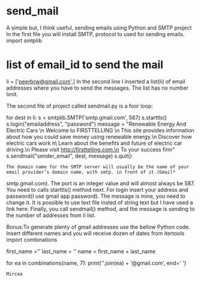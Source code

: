 # send_mail
A simple but, I think useful, sending emails using Python and SMTP project
In the first file you will install SMTP, protocol to used for sending emails.
import smtplib
 
# list of email_id to send the mail
li = ['peerbrw@gmail.com',]
In the second line I inserted a list(li) of email addresses where you have to send the messages. The list has no number limit.

The second file of project called sendmail.py  is a foor loop:

for dest in li:
    s = smtplib.SMTP('smtp.gmail.com', 587)
    s.starttls()
    s.login("emailaddress", "password")
    message = "Renewable Energy And Electric Cars \n Welcome to FIRSTTELLING \n This site provides information about how you could save money using renewable energy.\n Discover how electric cars work n\ Learn about the benefits and future of electric car driving.\n Please visit http://firsttelling.com.\n To your success fimr"
    s.sendmail("sender_email", dest, message)
    s.quit()
    
    The domain name for the SMTP server will usually be the name of your email provider’s domain name, with smtp. in front of it.(Gmail*

smtp.gmail.com). The port is an integer value and will almost always be 587. You need to calls starttls() method next.
For login insert your address and password(I use gmail app password). 
The message is mine, you need to change it. It is possible to use text file insted of string text but I have used a link here. 
Finally, you call sendmail() method, and the message is sending to the number of addresses from li list.

Bonus:To generate plenty of gmail addresses use the bellow Python code. Insert different names and you will receive dozen of dates
from itertools import combinations

first_name =''
last_name = ''
name = first_name + last_name


for ea in combinations(name, 7):
    print(''.join(ea) + '@gmail.com', end=' ')
    
    
    Mircea
